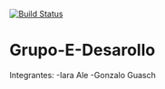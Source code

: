 [![Build Status](https://travis-ci.org/GonzaloGuasch/Grupo-E-Desarollo.svg?branch=master)](https://travis-ci.org/GonzaloGuasch/Grupo-E-Desarollo)

# Grupo-E-Desarollo

Integrantes: 
  -Iara Ale
  -Gonzalo Guasch
